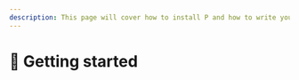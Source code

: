 ```yaml
---
description: This page will cover how to install P and how to write your first program
---
```


# 👀 Getting started

